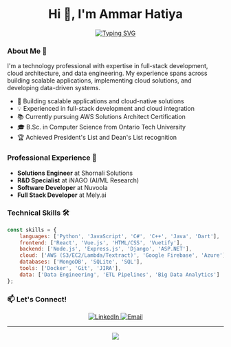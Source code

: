 <h1 align="center">Hi 👋, I'm Ammar Hatiya</h1>

<p align="center">
  <a href="https://github.com/DenverCoder1/readme-typing-svg">
    <img src="https://readme-typing-svg.demolab.com?font=Fira+Code&duration=1800&pause=500&color=4285F4&center=true&vCenter=true&multiline=true&repeat=false&width=605&height=85&lines=Software+Developer+%7C+Cloud+Engineer;Full+Stack+Development+%7C+Data+Engineering" alt="Typing SVG">
  </a>
</p>

### About Me 🚀

I'm a technology professional with expertise in full-stack development, cloud architecture, and data engineering. My experience spans across building scalable applications, implementing cloud solutions, and developing data-driven systems.

- 🔭 Building scalable applications and cloud-native solutions
- 💡 Experienced in full-stack development and cloud integration
- 📚 Currently pursuing AWS Solutions Architect Certification
- 🎓 B.Sc. in Computer Science from Ontario Tech University
- 🏆 Achieved President's List and Dean's List recognition

### Professional Experience 💼

- **Solutions Engineer** at Shornali Solutions
- **R&D Specialist** at iNAGO (AI/ML Research)
- **Software Developer** at Nuvoola
- **Full Stack Developer** at Mely.ai

### Technical Skills 🛠️

```javascript
const skills = {
    languages: ['Python', 'JavaScript', 'C#', 'C++', 'Java', 'Dart'],
    frontend: ['React', 'Vue.js', 'HTML/CSS', 'Vuetify'],
    backend: ['Node.js', 'Express.js', 'Django', 'ASP.NET'],
    cloud: ['AWS (S3/EC2/Lambda/Textract)', 'Google Firebase', 'Azure'],
    databases: ['MongoDB', 'SQLite', 'SQL'],
    tools: ['Docker', 'Git', 'JIRA'],
    data: ['Data Engineering', 'ETL Pipelines', 'Big Data Analytics']
};
```


### 📫 Let's Connect!

<div align="center">
<a href="https://www.linkedin.com/in/ammar-hatiya/">
    <img src="https://img.shields.io/badge/LinkedIn-0077B5?style=for-the-badge&logo=linkedin&logoColor=white" alt="LinkedIn">
</a>
<a href="mailto:ammar.hatiya@gmail.com">
    <img src="https://img.shields.io/badge/Email-D14836?style=for-the-badge&logo=gmail&logoColor=white" alt="Email">
</a>
</div>

---

<div align="center">
<a href="https://github.com/DenverCoder1/readme-typing-svg">
    <img src="https://readme-typing-svg.demolab.com?font=Cairo&duration=3000&pause=2000&color=F7F7F7&center=true&vCenter=true&multiline=true&width=435&height=50&lines=+%D9%B1%D9%84%D8%B3%D9%8E%D9%91%D9%84%D9%8E%D8%A7%D9%85%D9%8F+%D8%B9%D9%8E%D9%84%D9%8E%D9%8A%D9%92%D9%83%D9%8F%D9%85%D9%92+(Peace+Be+Upon+You)">
</a>
</div>
